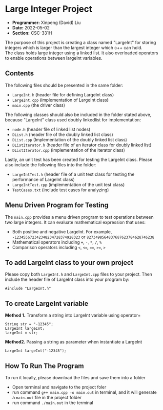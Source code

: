 # Large Integer Project

- **Programmer:** Xinpeng (David) Liu
- **Date:** 2022-05-02
- **Section:** CSC-331H

The purpose of this project is creating a class named "LargeInt" for storing integers which is larger than the largest integer which c++ can hold.
<br/>The class holds large integer using a linked list. It also overloaded operators to enable operations between largeInt variables.

## Contents

The following files should be presented in the same folder:
- `LargeInt.h` (header file for defining LargeInt class)
- `LargeInt.cpp` (implementation of LargeInt class)
- `main.cpp` (the driver class)

The following classes should also be included in the folder stated above, because "LargeInt" class used doubly linkedlist for implementation:
- `node.h` (header file of linked list nodes)
- `DList.h` (header file of the doubly linked list class)
- `DList.cpp` (Implementation of the doubly linked list class)
- `DListIterator.h` (header file of an iterator class for doubly linked list)
- `DListIterator.cpp` (implementation of the iterator class)

Lastly, an unit test has been created for testing the LargeInt class. Please also include the following files into the folder:
- `LargeIntTest.h` (header file of a unit test class for testing the performance of LargeInt class)
- `LargeIntTest.cpp` (implementation of the unit test class)
- `TestCases.txt` (include test cases for analyzing)

## Menu Driven Program for Testing

The `main.cpp` provides a menu driven program to test operations between two large integers. It can evaluate mathematical expression that uses:
- Both positive and negative LargeInt. For example, `-123455672342348234728374928323` or `8273498564837687623784628746238`
- Mathematical operators including `+`, `-`, `*`, `/`, `%`
- Comparison operators including `<`, `<=`, `==`, `>=`, `>`

## To add LargeInt class to your own project
Please copy both `LargeInt.h` and `LargeInt.cpp` files to your project. Then include the header file of LargeInt class into your program by:
```
#include "LargeInt.h"
```

## To create LargeInt variable

**Method 1.** Transform a string into LargeInt variable using operator=
```
String str = "-12345";
LargeInt largeInt;
largeInt = str;
```

**Method2.** Passing a string as parameter when instantiate a LargeInt
```
LargeInt largeInt("-12345");
```

## How To Run The Program
To run it locally, please download the files and save them into a folder
- Open terminal and navigate to the project foler
- run command ```g++ main.cpp -o main.out``` in terminal, and it will generate a ```main.out``` file in the project folder
- run command ```./main.out``` in the terminal









